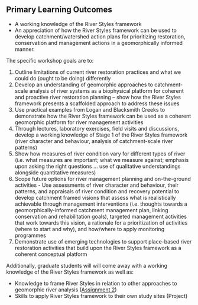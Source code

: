 ## Primary Learning Outcomes

- A working knowledge of the River Styles framework
- An appreciation of how  the River Styles framework can be used to develop catchment/watershed action plans for prioritizing restoration, conservation and management actions in a geomorphically informed manner.

The specific workshop goals are to:

1. Outline limitations of current river restoration practices and what we could do (ought to be doing) differently
2. Develop an understanding of geomorphic approaches to catchment-scale analysis of river systems as a biophysical platform for coherent and proactive river restoration planning – show how the River Styles framework presents a scaffolded approach to address these issues
3. Use practical examples from Logan and Blacksmith Creeks to demonstrate how the River Styles framework can be used as a coherent geomorphic platform for river management activities
4. Through lectures, laboratory exercises, field visits and discussions, develop a working knowledge of Stage 1 of the River Styles framework (river character and behaviour, analysis of catchment-scale river patterns) 
5. Show how measures of river condition vary for different types of river (i.e. what measures are important; what we measure against; emphasis upon asking the right questions … use of qualitative understandings alongside quantitative measures)
6. Scope future options for river management planning and on-the-ground activities - Use assessments of river character and behaviour, their patterns, and appraisals of river condition and recovery potential to develop catchment framed visions that assess what is realistically achievable through management interventions (i.e. thoughts towards a geomorphically-informed catchment management plan, linking conservation and rehabilitation goals), targeted management activities that work towards this vision, a rationale for a prioritization of activities (where to start and why), and how/where to apply monitoring programmes
7. Demonstrate use of emerging technologies to support place-based river restoration activities that build upon the River Styles framework as a coherent conceptual platform

Additionally, graduate students will will come away with a working knowledge of the River Styles framework as well as:

- Knowledge to frame River Styles in relation to other approaches to geomorphic river analysis ([Assignment 2](/Assignment_Classification.md))<!-- Is this bogus on how to reference? -->
- Skills to apply River Styles framework to their own study sites (Project)